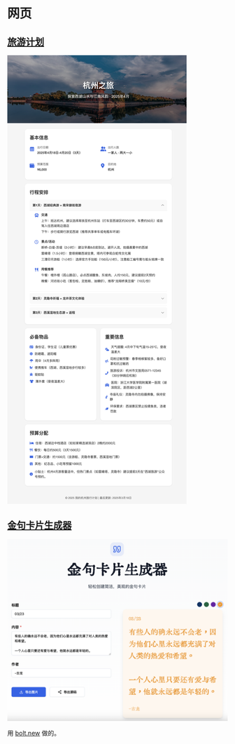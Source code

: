 # 网页
## [旅游计划](./travel-info-to-html/readme.md)
![](travel-info-to-html/demo.png)

## [金句卡片生成器](https://github.com/iamjoel/quote-card-generator)
![](https://github.com/iamjoel/quote-card-generator/raw/main/demo.jpg)

用 [bolt.new](https://bolt.new/) 做的。